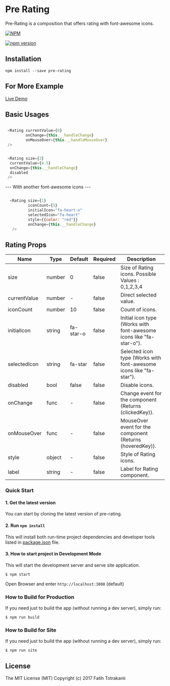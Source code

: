 # Pre Rating
Pre-Rating is a composition that offers rating with font-awesome icons.

[![NPM](https://nodei.co/npm/pre-rating.png)](https://nodei.co/npm/pre-rating/)

[![npm version](https://badge.fury.io/js/pre-rating.svg)](https://badge.fury.io/js/pre-rating)

## Installation

```
npm install --save pre-rating
```
## For More Example
[Live Demo](https://presort.github.io/pre-rating/)

## Basic Usages

```js

 <Rating currentValue={8}
         onChange={this.__handleChange}
         onMouseOver={this.__handleMouseOver}
 />
```

```js

 <Rating size={2}
  currentValue={4.5}
  onChange={this.__handleChange}
  disabled
 />
```

--- With another font-awesome icons ---

```js

  <Rating size={1}
          iconCount={5}
          initialIcon="fa-heart-o"
          selectedIcon="fa-heart"
          style={{color: "red"}}
          onChange={this.__handleChange}
   />

```

## Rating Props

| Name | Type | Default | Required | Description |
|------|------|---------|----------|------------ |
| size | number | 0 | false |Size of Rating icons. Possible Values : 0,1,2,3,4|
| currentValue | number | - | false |Direct selected value.|
| iconCount | number | 10  |false |Count of icons.|
| initialIcon | string | fa-star-o | false |Initial icon type (Works with font-awesome icons like "fa-star-o").|
| selectedIcon | string | fa-star | false |Selected icon type (Works with font-awesome icons like "fa-star").|
| disabled | bool | false | false |Disable icons.|
| onChange | func | - | false |Change event for the component (Returns (clickedKey)).|
| onMouseOver | func | - | false |MouseOver event for the component (Returns (hoveredKey)).|
| style | object | - | false |Style of Rating icons.|
| label | string | - | false |Label for Rating component.|


### Quick Start

#### 1. Get the latest version
You can start by cloning the latest version of pre-rating.

#### 2. Run `npm install`
This will install both run-time project dependencies and developer tools listed
in [package.json](./package.json) file.

#### 3. How to start project in Development Mode

This will start the development server and serve site application.

```shell
$ npm start
```
  
Open Browser and enter `http://localhost:3000` (default) 

### How to Build for Production

If you need just to build the app (without running a dev server), simply run:

```shell
$ npm run build
```

### How to Build for Site

If you need just to build the app (without running a dev server), simply run:

```shell
$ npm run site
```

## License

The MIT License (MIT) Copyright (c) 2017 Fatih Totrakanlı